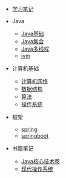 
* [学习笔记](./docs/学习笔记.md)
  
* Java

  * [Java基础](./docs/Java基础.md)
  * [Java集合](./docs/Java集合.md)
  * [Java多线程](./docs/Java并发.md)
  * [jvm](./docs/jvm.md)

* 计算机基础

  * [计算机网络](./docs/计算机网络.md)
  * [数据结构](./docs/数据结构.md)
  * [算法](./docs/算法.md)
  * [操作系统](./docs/操作系统.md)

* 框架
  * [spring](./docs/spring.md)
  * [springboot](./docs/springboot.md)

* 书籍笔记
  * [Java核心技术卷](./docs/Java核心技术卷.md)
  * [现代操作系统](./docs/现代操作系统.md)
